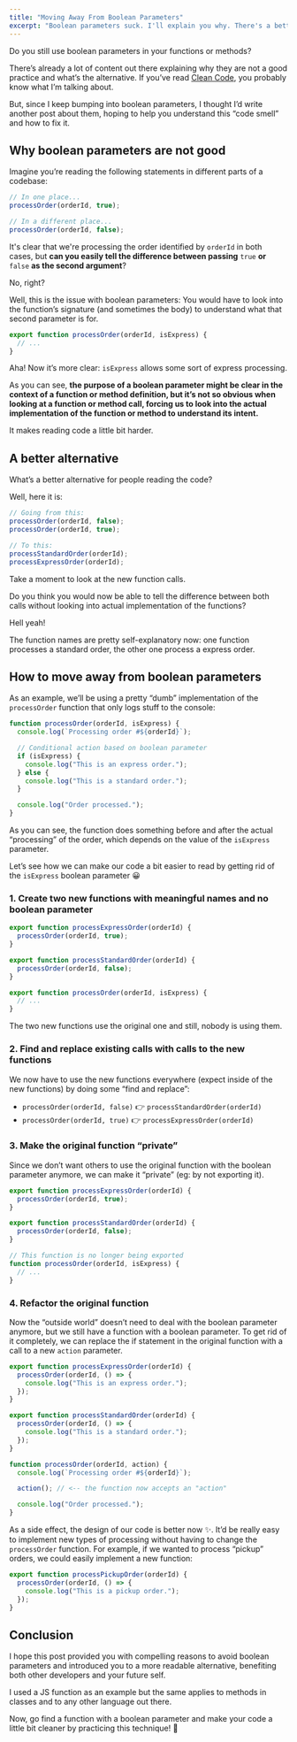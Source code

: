 ```yaml
---
title: "Moving Away From Boolean Parameters"
excerpt: "Boolean parameters suck. I'll explain you why. There's a better alternative."
---
```


Do you still use boolean parameters in your functions or methods?

There’s already a lot of content out there explaining why they are not a good practice and what’s the alternative. If you’ve read [Clean Code](https://www.goodreads.com/book/show/3735293-clean-code), you probably know what I’m talking about.

But, since I keep bumping into boolean parameters, I thought I’d write another post about them, hoping to help you understand this “code smell” and how to fix it.

## Why boolean parameters are not good

Imagine you’re reading the following statements in different parts of a codebase:

```js
// In one place...
processOrder(orderId, true);

// In a different place...
processOrder(orderId, false);
```

It's clear that we're processing the order identified by `orderId` in both cases, but **can you easily tell the difference between passing** `true` **or** `false` **as the second argument**?

No, right?

Well, this is the issue with boolean parameters: You would have to look into the function’s signature (and sometimes the body) to understand what that second parameter is for.

```js
export function processOrder(orderId, isExpress) {
  // ...
}
```

Aha! Now it’s more clear: `isExpress` allows some sort of express processing.

As you can see, **the purpose of a boolean parameter might be clear in the context of a function or method definition, but it’s not so obvious when looking at a function or method call, forcing us to look into the actual implementation of the function or method to understand its intent.**

It makes reading code a little bit harder.

## A better alternative

What’s a better alternative for people reading the code?

Well, here it is:

```js
// Going from this:
processOrder(orderId, false);
processOrder(orderId, true);

// To this:
processStandardOrder(orderId);
processExpressOrder(orderId);
```

Take a moment to look at the new function calls.

Do you think you would now be able to tell the difference between both calls without looking into actual implementation of the functions?

Hell yeah!

The function names are pretty self-explanatory now: one function processes a standard order, the other one process a express order.

## How to move away from boolean parameters

As an example, we’ll be using a pretty “dumb” implementation of the `processOrder` function that only logs stuff to the console:

```js
function processOrder(orderId, isExpress) {
  console.log(`Processing order #${orderId}`);

  // Conditional action based on boolean parameter
  if (isExpress) {
    console.log("This is an express order.");
  } else {
    console.log("This is a standard order.");
  }

  console.log("Order processed.");
}
```

As you can see, the function does something before and after the actual “processing” of the order, which depends on the value of the `isExpress` parameter.

Let’s see how we can make our code a bit easier to read by getting rid of the `isExpress` boolean parameter 😀

### 1\. Create two new functions with meaningful names and no boolean parameter

```js
export function processExpressOrder(orderId) {
  processOrder(orderId, true);
}

export function processStandardOrder(orderId) {
  processOrder(orderId, false);
}

export function processOrder(orderId, isExpress) {
  // ...
}
```

The two new functions use the original one and still, nobody is using them.

### 2\. Find and replace existing calls with calls to the new functions

We now have to use the new functions everywhere (expect inside of the new functions) by doing some “find and replace”:

- `processOrder(orderId, false)` 👉 `processStandardOrder(orderId)`
- `processOrder(orderId, true)` 👉 `processExpressOrder(orderId)`

### 3\. Make the original function “private”

Since we don’t want others to use the original function with the boolean parameter anymore, we can make it “private” (eg: by not exporting it).

```js
export function processExpressOrder(orderId) {
  processOrder(orderId, true);
}

export function processStandardOrder(orderId) {
  processOrder(orderId, false);
}

// This function is no longer being exported
function processOrder(orderId, isExpress) {
  // ...
}
```

### 4\. Refactor the original function

Now the “outside world” doesn’t need to deal with the boolean parameter anymore, but we still have a function with a boolean parameter. To get rid of it completely, we can replace the if statement in the original function with a call to a new `action` parameter.

```js
export function processExpressOrder(orderId) {
  processOrder(orderId, () => {
    console.log("This is an express order.");
  });
}

export function processStandardOrder(orderId) {
  processOrder(orderId, () => {
    console.log("This is a standard order.");
  });
}

function processOrder(orderId, action) {
  console.log(`Processing order #${orderId}`);

  action(); // <-- the function now accepts an "action"

  console.log("Order processed.");
}
```

As a side effect, the design of our code is better now ✨. It’d be really easy to implement new types of processing without having to change the `processOrder` function. For example, if we wanted to process “pickup” orders, we could easily implement a new function:

```js
export function processPickupOrder(orderId) {
  processOrder(orderId, () => {
    console.log("This is a pickup order.");
  });
}
```

## Conclusion

I hope this post provided you with compelling reasons to avoid boolean parameters and introduced you to a more readable alternative, benefiting both other developers and your future self.

I used a JS function as an example but the same applies to methods in classes and to any other language out there.

Now, go find a function with a boolean parameter and make your code a little bit cleaner by practicing this technique! 💪
